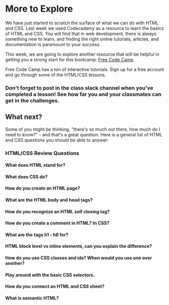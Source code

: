 # More to Explore

We have just started to scratch the surface of what we can do with HTML and CSS. Last week we used Codecademy as a resource to learn the basics of HTML and CSS. You will find that in web development, there is always something new to learn, and finding the right online tutorials, articles, and documentation is paramount to your success.

This week, we are going to explore another resource that will be helpful in getting you a strong start for this bootcamp: <a href="www.freecodecamp.org">Free Code Camp</a>

Free Code Camp has a ton of interactive tutorials. Sign up for a free account and go through some of the HTML/CSS lessons.

### Don't forget to post in the class slack channel when you've completed a lesson! See how far you and your classmates can get in the challenges.

## What next?
Some of you might be thinking, "there's so much out there, how much do I need to know?" - and that's a great question. Here is a general list of HTML and CSS questions you should be able to answer:

### HTML/CSS Review Questions

#### What does HTML stand for?
#### What does CSS do?
#### How do you create an HTML page?
#### What are the HTML body and head tags?
#### How do you recognize an HTML self closing tag?
#### How do you create a comment in HTML? In CSS?
#### What are the tags h1 - h6 for?
#### HTML block level vs inline elements, can you explain the difference?
#### How do you use CSS classes and ids? When would you use one over another?
#### Play around with the basic CSS selectors.
#### How do you connect an HTML and CSS sheet?
#### What is semantic HTML?


